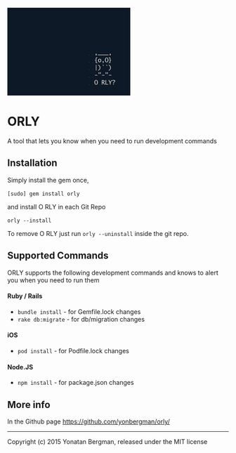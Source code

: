 ![ORLY](images/orly.png)
# ORLY

A tool that lets you know when you need to run development commands

## Installation

Simply install the gem once,

    [sudo] gem install orly

and install O RLY in each Git Repo

    orly --install

To remove O RLY just run `orly --uninstall` inside the git repo.

## Supported Commands

ORLY supports the following development commands and knows to alert you when you need to run them

#### Ruby / Rails
* `bundle install` - for Gemfile.lock changes
* `rake db:migrate` - for db/migration changes

#### iOS
* `pod install` - for Podfile.lock changes

#### Node.JS
* `npm install` - for package.json changes


## More info

In the Github page https://github.com/yonbergman/orly/

---
Copyright (c) 2015 Yonatan Bergman, released under the MIT license
